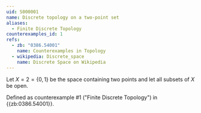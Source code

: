 ```yaml
---
uid: S000001
name: Discrete topology on a two-point set
aliases:
  - Finite Discrete Topology
counterexamples_id: 1
refs:
  - zb: "0386.54001"
    name: Counterexamples in Topology
  - wikipedia: Discrete_space
    name: Discrete Space on Wikipedia
---
```


Let $X=2=\{0,1\}$ be the space containing two points and
let all subsets of $X$ be open.

Defined as counterexample #1 ("Finite Discrete Topology")
in {{zb:0386.54001}}.
